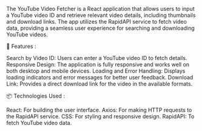 

The YouTube Video Fetcher is a React application that allows users to input a YouTube video ID and retrieve relevant video details, including thumbnails and download links. The app utilizes the RapidAPI service to fetch video data, providing a seamless user experience for searching and downloading YouTube videos.

🚀 Features :

Search by Video ID: Users can enter a YouTube video ID to fetch details.
Responsive Design: The application is fully responsive and works well on both desktop and mobile devices.
Loading and Error Handling: Displays loading indicators and error messages for better user feedback.
Download Link: Provides a direct download link for the video in the available formats.

📦 Technologies Used :

React: For building the user interface.
Axios: For making HTTP requests to the RapidAPI service.
CSS: For styling and responsive design.
RapidAPI: To fetch YouTube video data.
